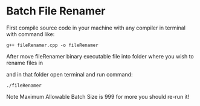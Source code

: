 # Batch File Renamer

First compile source code in your machine with any compiler in terminal with command like:
```
g++ fileRenamer.cpp -o fileRenamer
```

After move fileRenamer binary executable file into folder where you wish to rename files in

and in that folder open terminal and run command:
```
./fileRenamer
```

Note Maximum Allowable Batch Size is 999 for more you should re-run it!
